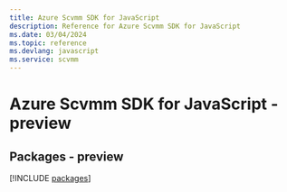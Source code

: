 ```yaml
---
title: Azure Scvmm SDK for JavaScript
description: Reference for Azure Scvmm SDK for JavaScript
ms.date: 03/04/2024
ms.topic: reference
ms.devlang: javascript
ms.service: scvmm
---
```

# Azure Scvmm SDK for JavaScript - preview
## Packages - preview
[!INCLUDE [packages](scvmm-index.md)]